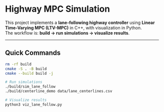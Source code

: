 # Highway MPC Simulation

This project implements a **lane-following highway controller** using **Linear Time-Varying MPC (LTV-MPC)** in C++, with visualization in Python.  
The workflow is: **build → run simulations → visualize results**.

---

## Quick Commands

```bash
rm -rf build
cmake -S . -B build
cmake --build build -j

# Run simulations
./build/sim_lane_follow
./build/centerline_demo data/lane_centerlines.csv

# Visualize results
python3 viz_lane_follow.py
